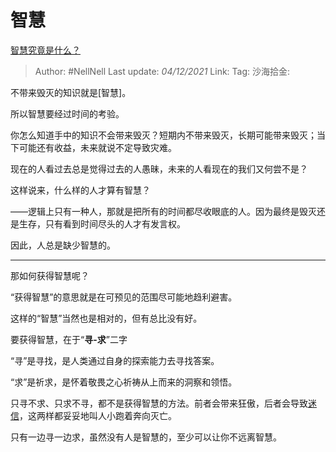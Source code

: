 # 智慧
[智慧究竟是什么？](https://www.zhihu.com/question/66895246/answer/2254393163)

> Author: #NellNell
> Last update: *04/12/2021*
> Link:
> Tag:
> 沙海拾金:

不带来毁灭的知识就是[智慧]。

所以智慧要经过时间的考验。

你怎么知道手中的知识不会带来毁灭？短期内不带来毁灭，长期可能带来毁灭；当下可能还有收益，未来就说不定导致灾难。

现在的人看过去总是觉得过去的人愚昧，未来的人看现在的我们又何尝不是？

这样说来，什么样的人才算有智慧？

——逻辑上只有一种人，那就是把所有的时间都尽收眼底的人。因为最终是毁灭还是生存，只有看到时间尽头的人才有发言权。

因此，人总是缺少智慧的。

---

那如何获得智慧呢？

“获得智慧”的意思就是在可预见的范围尽可能地趋利避害。

这样的“智慧”当然也是相对的，但有总比没有好。

要获得智慧，在于“**寻-求**”二字

“寻”是寻找，是人类通过自身的探索能力去寻找答案。

“求”是祈求，是怀着敬畏之心祈祷从上而来的洞察和领悟。

只寻不求、只求不寻，都不是获得智慧的方法。前者会带来狂傲，后者会导致[迷信](https://www.zhihu.com/search?q=%E8%BF%B7%E4%BF%A1&search_source=Entity&hybrid_search_source=Entity&hybrid_search_extra=%7B%22sourceType%22%3A%22answer%22%2C%22sourceId%22%3A2254393163%7D)，这两样都妥妥地叫人小跑着奔向灭亡。

只有一边寻一边求，虽然没有人是智慧的，至少可以让你不远离智慧。
